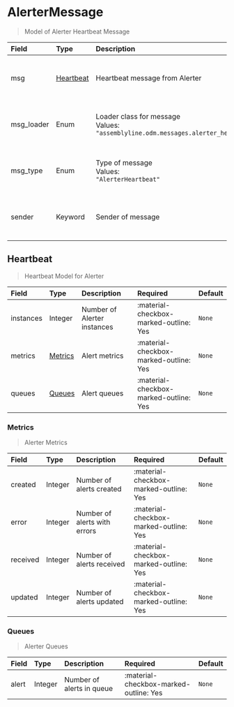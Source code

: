 [comment]: # (AUTOGENERATED MARKDOWN CONTENT. UPDATES TO ODM DOCUMENTATION SHOULD BE DONE THROUGH ASSEMBLYLINE-BASE REPO!)
# AlerterMessage
> Model of Alerter Heartbeat Message

| Field | Type | Description | Required | Default |
| :--- | :--- | :--- | :--- | :--- |
| msg | [Heartbeat](/assemblyline4_docs/odm/messages/alerter_heartbeat/#heartbeat) | Heartbeat message from Alerter | :material-checkbox-marked-outline: Yes | `None` |
| msg_loader | Enum | Loader class for message<br>Values:<br>`"assemblyline.odm.messages.alerter_heartbeat.AlerterMessage"` | :material-checkbox-marked-outline: Yes | `assemblyline.odm.messages.alerter_heartbeat.AlerterMessage` |
| msg_type | Enum | Type of message<br>Values:<br>`"AlerterHeartbeat"` | :material-checkbox-marked-outline: Yes | `AlerterHeartbeat` |
| sender | Keyword | Sender of message | :material-checkbox-marked-outline: Yes | `None` |


[comment]: # (AUTOGENERATED MARKDOWN CONTENT. UPDATES TO ODM DOCUMENTATION SHOULD BE DONE THROUGH ASSEMBLYLINE-BASE REPO!)
## Heartbeat
> Heartbeat Model for Alerter

| Field | Type | Description | Required | Default |
| :--- | :--- | :--- | :--- | :--- |
| instances | Integer | Number of Alerter instances | :material-checkbox-marked-outline: Yes | `None` |
| metrics | [Metrics](/assemblyline4_docs/odm/messages/alerter_heartbeat/#metrics) | Alert metrics | :material-checkbox-marked-outline: Yes | `None` |
| queues | [Queues](/assemblyline4_docs/odm/messages/alerter_heartbeat/#queues) | Alert queues | :material-checkbox-marked-outline: Yes | `None` |


[comment]: # (AUTOGENERATED MARKDOWN CONTENT. UPDATES TO ODM DOCUMENTATION SHOULD BE DONE THROUGH ASSEMBLYLINE-BASE REPO!)
### Metrics
> Alerter Metrics

| Field | Type | Description | Required | Default |
| :--- | :--- | :--- | :--- | :--- |
| created | Integer | Number of alerts created | :material-checkbox-marked-outline: Yes | `None` |
| error | Integer | Number of alerts with errors | :material-checkbox-marked-outline: Yes | `None` |
| received | Integer | Number of alerts received | :material-checkbox-marked-outline: Yes | `None` |
| updated | Integer | Number of alerts updated | :material-checkbox-marked-outline: Yes | `None` |


[comment]: # (AUTOGENERATED MARKDOWN CONTENT. UPDATES TO ODM DOCUMENTATION SHOULD BE DONE THROUGH ASSEMBLYLINE-BASE REPO!)
### Queues
> Alerter Queues

| Field | Type | Description | Required | Default |
| :--- | :--- | :--- | :--- | :--- |
| alert | Integer | Number of alerts in queue | :material-checkbox-marked-outline: Yes | `None` |


